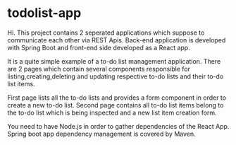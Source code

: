 # todolist-app

Hi. This project contains 2 seperated applications which suppose to communicate each other via REST Apis. 
Back-end application is developed with Spring Boot and front-end side developed as a React app.

It is a quite simple example of a to-do list management application.
There are 2 pages which contain several components responsible for listing,creating,deleting and updating respective to-do lists
and their to-do list items.

First page lists all the to-do lists and provides a form component in order to create a new to-do list.
Second page contains all to-do list items belong to the to-do list which is being inspected and a new list item creation form.

You need to have Node.js in order to gather dependencies of the React App.
Spring boot app dependency management is covered by Maven.
